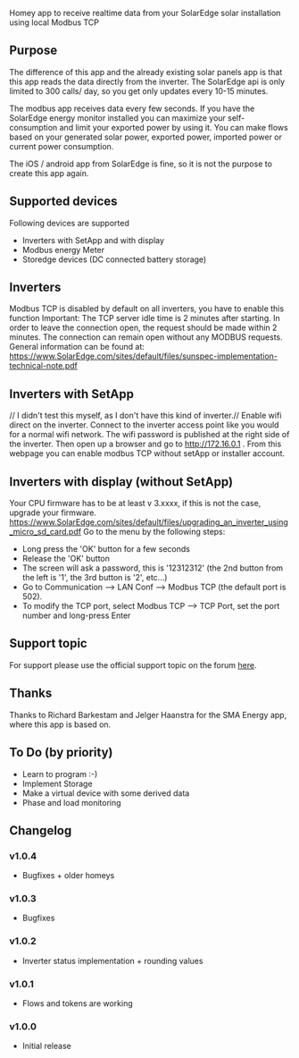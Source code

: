  Homey app to receive realtime data from your SolarEdge solar installation using local Modbus TCP

## Purpose
The difference of this app and the already existing solar panels app is that this app reads the data directly from the inverter.
The SolarEdge api is only limited to 300 calls/ day, so you get only updates every 10-15 minutes.

The modbus app receives data every few seconds.
If you have the SolarEdge energy monitor installed you can maximize your self-consumption and limit your exported power by using it. You can make flows based on your generated solar power, exported power, imported power or current power consumption.

The iOS / android app from SolarEdge is fine, so it is not the purpose to create this app again.

## Supported devices
Following devices are supported
- Inverters with SetApp and with display
- Modbus energy Meter
- Storedge devices (DC connected battery storage)

## Inverters
Modbus TCP is disabled by default on all inverters, you have to enable this function
Important: The TCP server idle time is 2 minutes after starting. In order to leave the connection open, the request should be made
within 2 minutes. The connection can remain open without any MODBUS requests.
General information can be found at:
https://www.SolarEdge.com/sites/default/files/sunspec-implementation-technical-note.pdf

## Inverters with SetApp
// I didn't test this myself, as I don't have this kind of inverter.//
Enable wifi direct on the inverter. Connect to the inverter access point like you would for a normal wifi network. The wifi password is published at the right side of the inverter. Then open up a browser and go to http://172.16.0.1 . From this webpage you can enable modbus TCP without setApp or installer account.

## Inverters with display (without SetApp)
Your CPU firmware has to be at least v 3.xxxx, if this is not the case, upgrade your firmware.
https://www.SolarEdge.com/sites/default/files/upgrading_an_inverter_using_micro_sd_card.pdf
Go to the menu by the following steps:
- Long press the 'OK' button for a few seconds
- Release the 'OK' button
- The screen will ask a password, this is '12312312' (the 2nd button from the left is '1', the 3rd button is '2', etc...)
- Go to Communication --> LAN Conf --> Modbus TCP (the default port is 502).
- To modify the TCP port, select Modbus TCP --> TCP Port, set the port number and long-press Enter

## Support topic
For support please use the official support topic on the forum [here](https://community.athom.com/t/app-SolarEdge/45487).

## Thanks
Thanks to Richard Barkestam and Jelger Haanstra for the SMA Energy app, where this app is based on.

## To Do (by priority)
- Learn to program :-)
- Implement Storage
- Make a virtual device with some derived data
- Phase and load monitoring



## Changelog

### v1.0.4
* Bugfixes + older homeys
### v1.0.3
* Bugfixes
### v1.0.2
* Inverter status implementation + rounding values
### v1.0.1
* Flows and tokens are working
### v1.0.0
* Initial release

